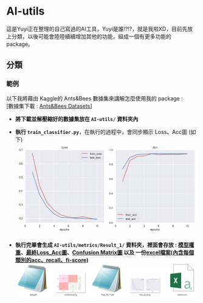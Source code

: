 # AI-utils
這是Yuyi正在整理的自己寫過的AI工具，Yuyi是誰!?!?，就是我啦XD，目前先放上分類，以後可能會陸陸續續增加其他的功能，組成一個有更多功能的package。

## 分類
### 範例
以下我將藉由 Kaggle的 Ants&Bees 數據集來講解怎麼使用我的 package : <br>
[數據集下載 : <a href="https://www.kaggle.com/datasets/gauravduttakiit/ants-bees" target="__blank">Ants&Bees Datasets</a>]

*  **將下載並解壓縮好的數據集放在 ```AI-utils/``` 資料夾內**
* **執行 ```train_classifier.py```**，在執行的過程中，會同步顯示 Loss、Acc圖 (如下)
![訓練過程_Loss_Acc](./img/classification_loss_acc.gif)

* **執行完畢會生成 ```AI-utils/metrics/Result_1/``` 資料夾，裡面會存放 : <u>模型權重</u>、<u>最終Loss_Acc圖</u>、<u>Confusion Matrix圖</u> 以及 一份<u>excel檔案(內含每個類別的acc、recall、fi-score)</u>**
![metrics/Result_1/](./img/classification_metrics.png)


